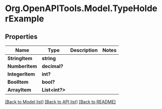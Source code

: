 
# Org.OpenAPITools.Model.TypeHolderExample

## Properties

Name | Type | Description | Notes
------------ | ------------- | ------------- | -------------
**StringItem** | **string** |  | 
**NumberItem** | **decimal?** |  | 
**IntegerItem** | **int?** |  | 
**BoolItem** | **bool?** |  | 
**ArrayItem** | **List&lt;int?&gt;** |  | 

[[Back to Model list]](../README.md#documentation-for-models)
[[Back to API list]](../README.md#documentation-for-api-endpoints)
[[Back to README]](../README.md)

